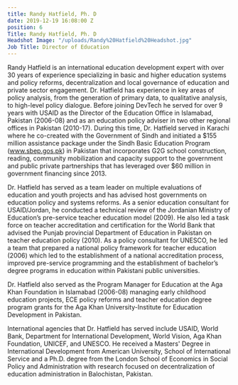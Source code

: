 ```yaml
---
title: Randy Hatfield, Ph. D
date: 2019-12-19 16:08:00 Z
position: 6
Title: Randy Hatfield, Ph. D
Headshot Image: "/uploads/Randy%20Hatfield%20Headshot.jpg"
Job Title: Director of Education
---
```


Randy Hatfield is an international education development expert with over 30 years of experience specializing in basic and higher education  systems and policy reforms, decentralization and local governance of education and private sector engagement. Dr. Hatfield has experience in key areas of policy analysis, from the generation of primary data, to qualitative analysis, to high-level policy dialogue. Before joining DevTech he served for over 9 years with USAID as the Director of the Education Office in Islamabad, Pakistan (2006-08) and as an education policy adviser in two other regional offices in Pakistan (2010-17). During this time, Dr. Hatfield served in Karachi  where he co-created with the Government of Sindh and initiated a $155 million assistance package under the Sindh Basic Education Program (www.sbep.gos.pk)  in Pakistan that incorporates  G2G school construction, reading, community mobilization and capacity support to the government and public private partnerships that has leveraged over $60 million in government financing since 2013. 

Dr. Hatfield has served as a team leader on multiple evaluations of education and youth projects and has advised host governments on education policy and systems reforms. As a senior education consultant for USAID/Jordan, he conducted a technical review of the Jordanian Ministry of Education’s pre-service teacher education model (2009). He also led a task force on teacher accreditation and certification for the World Bank that advised the Punjab provincial Department of Education in Pakistan on teacher education policy (2010). As a policy consultant for UNESCO, he led a team that prepared a national policy framework for teacher education (2006) which led to the establishment of a national accreditation process, improved pre-service programming and the establishment of bachelor’s degree programs in education within Pakistani public universities. 

Dr. Hatfield also served as the Program Manager for Education at the Aga Khan Foundation in Islamabad (2006-08) managing early childhood education projects, ECE policy reforms and teacher education degree program grants for the Aga Khan University-Institute for Education Development in Pakistan.

International agencies that Dr. Hatfield has served include USAID, World Bank, Department for International Development, World Vision, Aga Khan Foundation, UNICEF, and UNESCO. He received a Masters' Degree in International Development from American University, School of International Service and a Ph.D. degree from the London School of Economics in Social Policy and Administration with research focused on decentralization of education administration in Balochistan, Pakistan.
